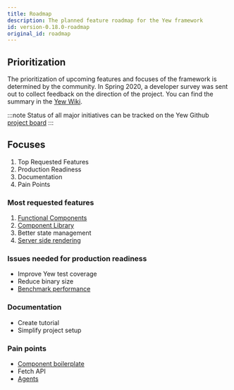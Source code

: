 ```yaml
---
title: Roadmap
description: The planned feature roadmap for the Yew framework
id: version-0.18.0-roadmap
original_id: roadmap
---
```


## Prioritization

The prioritization of upcoming features and focuses of the framework is determined by the community. 
In Spring 2020, a developer survey was sent out to collect feedback on the direction of the project. 
You can find the summary in the [Yew Wiki](https://github.com/yewstack/yew/wiki/Dev-Survey-%5BSpring-2020%5D).

:::note
Status of all major initiatives can be tracked on the Yew Github [project board](https://github.com/yewstack/yew/projects)
:::

## Focuses

1. Top Requested Features
2. Production Readiness
3. Documentation
4. Pain Points

### Most requested features

1. [Functional Components](https://github.com/yewstack/yew/projects/3)
2. [Component Library](https://github.com/yewstack/yew/projects/4)
3. Better state management
4. [Server side rendering](https://github.com/yewstack/yew/projects/5)

### Issues needed for production readiness

* Improve Yew test coverage
* Reduce binary size
* [Benchmark performance](https://github.com/yewstack/yew/issues/5)

### Documentation

* Create tutorial
* Simplify project setup

### Pain points

* [Component boilerplate](https://github.com/yewstack/yew/issues/830)
* Fetch API
* [Agents](https://github.com/yewstack/yew/projects/6)

